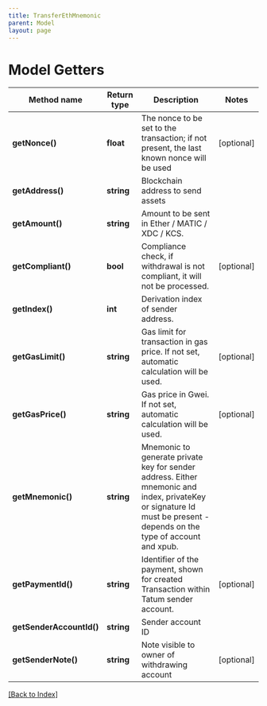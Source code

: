 ```yaml
---
title: TransferEthMnemonic
parent: Model
layout: page
---
```


# Model Getters

Method name | Return type | Description | Notes
------------ | ------------- | ------------- | -------------
**getNonce()** | **float** | The nonce to be set to the transaction; if not present, the last known nonce will be used | [optional]
**getAddress()** | **string** | Blockchain address to send assets |
**getAmount()** | **string** | Amount to be sent in Ether / MATIC / XDC / KCS. |
**getCompliant()** | **bool** | Compliance check, if withdrawal is not compliant, it will not be processed. | [optional]
**getIndex()** | **int** | Derivation index of sender address. |
**getGasLimit()** | **string** | Gas limit for transaction in gas price. If not set, automatic calculation will be used. | [optional]
**getGasPrice()** | **string** | Gas price in Gwei. If not set, automatic calculation will be used. | [optional]
**getMnemonic()** | **string** | Mnemonic to generate private key for sender address. Either mnemonic and index, privateKey or signature Id must be present - depends on the type of account and xpub. |
**getPaymentId()** | **string** | Identifier of the payment, shown for created Transaction within Tatum sender account. | [optional]
**getSenderAccountId()** | **string** | Sender account ID |
**getSenderNote()** | **string** | Note visible to owner of withdrawing account | [optional]

[[Back to Index]](../index.md)
